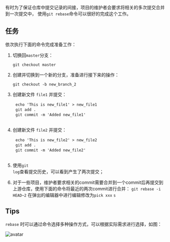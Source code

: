 有时为了保证仓库中提交记录的间接，项目的维护者会要求将相关的多次提交合并到一次提交中，
使用`git rebase`命令可以很好的完成这个工作。

## 任务

依次执行下面的命令完成准备工作：

1. 切换回`master`分支：
    <pre><code exec="git checkout master">git checkout master</code></pre>

2. 创建并切换到一个新的分支，准备进行接下来的操作：
    <pre><code exec="git checkout -b new_branch_2">git checkout -b new_branch_2</code></pre>

3. 创建新文件 `file1` 并提交：
    <pre>
    <code exec="echo 'This is new_file1' > new_file1">echo 'This is new_file1' > new_file1</code>
    <code exec="git add .">git add .</code>
    <code exec="git commit -m 'Added new_file1'">git commit -m 'Added new_file1'</code>
    </pre>

4. 创建新文件 `file2` 并提交：
    <pre>
    <code exec="echo 'This is new_file2' > new_file2">echo 'This is new_file2' > new_file2</code>
    <code exec="git add .">git add .</code>
    <code exec="git commit -m 'Added new_file2'">git commit -m 'Added new_file2'</code>
    </pre>

5. 使用<code exec="git log">git log</code>查看提交历史，可以看到产生了两次提交；
6. 对于一些项目，维护者要求相关的commit需要合并到一个commit后再提交到上游仓库，使用下面的命令将最近的两次commit进行合并：
    <code exec="git rebase -i HEAD~2">git rebase -i HEAD~2</code>
在弹出的编辑器中进行编辑修改为`pick xxx` `s`

## Tips

`rebase` 时可以通过命令选择多种操作方式，可以根据实际需求进行选择，如图：

![avatar](../assets/rebase.bmp)